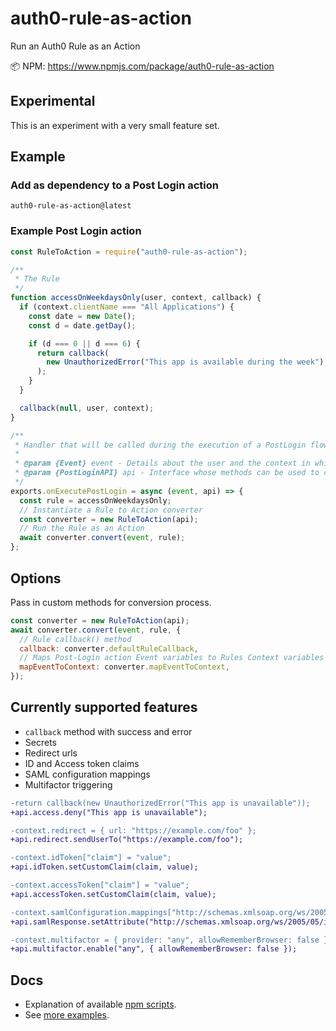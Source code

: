 # auth0-rule-as-action

Run an Auth0 Rule as an Action

📦 NPM: https://www.npmjs.com/package/auth0-rule-as-action

## Experimental

This is an experiment with a very small feature set.

## Example

### Add as dependency to a Post Login action

```
auth0-rule-as-action@latest
```

### Example Post Login action

```javascript
const RuleToAction = require("auth0-rule-as-action");

/**
 * The Rule
 */
function accessOnWeekdaysOnly(user, context, callback) {
  if (context.clientName === "All Applications") {
    const date = new Date();
    const d = date.getDay();

    if (d === 0 || d === 6) {
      return callback(
        new UnauthorizedError("This app is available during the week"),
      );
    }
  }

  callback(null, user, context);
}

/**
 * Handler that will be called during the execution of a PostLogin flow.
 *
 * @param {Event} event - Details about the user and the context in which they are logging in.
 * @param {PostLoginAPI} api - Interface whose methods can be used to change the behavior of the login.
 */
exports.onExecutePostLogin = async (event, api) => {
  const rule = accessOnWeekdaysOnly;
  // Instantiate a Rule to Action converter
  const converter = new RuleToAction(api);
  // Run the Rule as an Action
  await converter.convert(event, rule);
};
```

## Options

Pass in custom methods for conversion process.

```javascript
const converter = new RuleToAction(api);
await converter.convert(event, rule, {
  // Rule callback() method
  callback: converter.defaultRuleCallback,
  // Maps Post-Login action Event variables to Rules Context variables
  mapEventToContext: converter.mapEventToContext,
});
```

## Currently supported features

- `callback` method with success and error
- Secrets
- Redirect urls
- ID and Access token claims
- SAML configuration mappings
- Multifactor triggering

```diff
-return callback(new UnauthorizedError("This app is unavailable"));
+api.access.deny("This app is unavailable");

-context.redirect = { url: "https://example.com/foo" };
+api.redirect.sendUserTo("https://example.com/foo");

-context.idToken["claim"] = "value";
+api.idToken.setCustomClaim(claim, value);

-context.accessToken["claim"] = "value";
+api.accessToken.setCustomClaim(claim, value);

-context.samlConfiguration.mappings["http://schemas.xmlsoap.org/ws/2005/05/identity/claims/nameidentifier"] = "upn";
+api.samlResponse.setAttribute("http://schemas.xmlsoap.org/ws/2005/05/identity/claims/nameidentifier", "upn");

-context.multifactor = { provider: "any", allowRememberBrowser: false };
+api.multifactor.enable("any", { allowRememberBrowser: false });
```

## Docs

- Explanation of available [npm scripts](./docs/scripts.md).
- See [more examples](./docs/examples.md).
